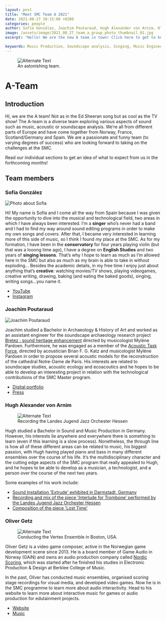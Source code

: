 ```yaml
---
layout: post
title: "Meet SMC Team A 2021"
date: 2021-08-27 10:15:00 +0200
categories: people
author: Sofía González, Joachim Poutaraud, Hugh Alexander von Arnim, Oliver Getz
image: /assets/image/2021_08_27_team_a_group_photo_thumbnail_01.jpg
excerpt: "Hello! We are the new A team in town! Click here to get to know us better in our introduction post where we talk about our backgrounds, our motivations and goals."

keywords: Music Production, Soundscape analysis, Singing, Music Engineering
---
```


<figure style="float: none">
   <img src="https://www.uio.no/english/studies/programmes/SMC-master/blog/assets/image/2021_08_26_team_a_group_photo.png" alt="Alternate Text" title="Image Title" width="auto" />
   <figcaption>An astonishing team.</figcaption>
</figure>

# A-Team

## Introduction

Hi, we are the A team! Not as in the Ed Sheeran song but as cool as the TV show! The A-team is a diverse team exploring various aspects of sound such as music, acoustic or soundscape analysis. We’re all from different parts of Europe and have come together from Norway, France, Scotland/Germany and Spain. We are a passionate and funny team (to varying degrees of success) who are looking forward to taking on the challenges at the SMC.

Read our individual sections to get an idea of what to expect from us in the forthcoming months!

## Team members

### Sofía González
![Photo about Sofía](https://www.uio.no/english/studies/programmes/SMC-master/blog/assets/image/2021_08_26_sofiagonzalez_introductory_post.jpg "Sofía González")

Hi!
My name is Sofía and I come all the way from Spain because I was given the opportunity to dive into the musical and technological field, two areas in which I have always been interested. I’m a **singer** who’s never had a band and I had to find my way around sound editing programs in order to make my own songs and covers. After that, I became very interested in learning more of this side of music, so I think I found my place at the SMC.
As for my formation, I have been in the **conservatory** for four years playing violin (but that was a looong time ago), I have a degree on **English Studies** and two years of **singing lessons**. That’s why I hope to learn as much as I’m allowed here in the SMC but also as much as my brain is able to take in without exploding…
Besides the academic details, in my free time I enjoy just about anything that’s **creative**: watching movies/TV shows, playing videogames, creative writing, drawing, baking (and eating the baked goods), singing, writing songs…you name it.

- [YouTube](https://www.youtube.com/channel/UCnjkc3P3Cht0C72phM2jTGw)
- [Instagram](https://www.instagram.com/gmsoff/)

### Joachim Poutaraud

![Joachim Poutaraud](/assets/image/2021_08_27_joachipo_photo.jpg "Joachim Poutaraud")

Joachim studied a Bachelor in Archaeology & History of Art and worked as an assistant engineer for the soundscape archaeology research project [Bretez : sound heritage enhancement](https://www.msh-lse.fr/projets/bretez/) directed by musicologist Mylène Pardoen. Furthermore, he was engaged as a member of the [Acoustic Task Force](https://notre-dame-de-paris.culture.gouv.fr/fr/acoustique), directed by acoustician Brian F. G. Katz and musicologist Mylène Pardoen in order to propose several acoustic models for the reconstruction of the cathedral Notre-Dame de Paris. His interests are related to soundscape studies, acoustic ecology and ecoacoutics and he hopes to be able to develop an interesting project in relation with the technological contributions of the SMC Master program.


- [Digital portfolio](https://joachimpoutaraud.wordpress.com/)
- [Press](https://popsciences.universite-lyon.fr/ressources/retrouver-le-son-de-notre-dame-collections-patrimoine/)

### Hugh Alexander von Arnim

<figure style="float: none">
   <img src="https://www.uio.no/english/studies/programmes/SMC-master/blog/assets/image/2021_08_56_hughav_introphoto.jpg" alt="Alternate Text" title="Image Title" width="auto" />
   <figcaption>Recording the Landes Jugend Jazz Orchester Hessen</figcaption>
</figure>

Hugh studied a Bachelor in Sound and Music Production in Germany. However, his interests lie anywhere and everywhere there is something to learn (even if this learning is a slow process). Nonetheless, the through line is how all of these different areas can be related to music, his biggest passion, with Hugh having played piano and bass in many different ensembles over the course of his life. It’s the multidisciplinary character and the cutting edge aspects of the SMC program that really appealed to Hugh, and he hopes to be able to develop as a musician, a technologist, and a person over the course of the next two years.

Some examples of his work include:

- [Sound Installation 'Extrude' exhibited in Darmstadt, Germany](https://youtu.be/7E5Ckih0YoY)
- [Recording and mix of the piece 'Interlude for Trombone' performed by the Landes Jugend Jazz Orchester Hessen](https://soundcloud.com/hugh-von-arnim/interlude-for-trombone/s-PJ2WohHHl4C)
- [Composition of the piece 'Lost Time'](https://soundcloud.com/hugh-von-arnim/lost-time/s-2l1gKjCodV0)

### Oliver Getz

<figure style="float: none">
   <img src="/assets/image/2021_08_26_olivegr_conduct.jpg" alt="Alternate Text" title="Image Title" width="auto" />
   <figcaption>Conducting the Vertex Ensemble in Boston, USA.</figcaption>
</figure>

Oliver Getz is a video game composer, active in the Norwegian game development scene since 2013. He is a board member of Game Audio in Norway (GAiN) and owns an audio production company called [Nordic Scoring](https://olivergetz.com/nordic-scoring/), which was started after he finished his studies in Electronic Production & Design at Berklee College of Music.

In the past, Oliver has conducted music ensembles, organised scoring stage recordings for visual media, and developed video games. Now he is in the SMC programme to learn more about audio interactivity. Head to his website to learn more about interactive music for games or audio production for edutainment projects.

- [Website](https://olivergetz.com)
- [Music](https://music.olivergetz.com)
